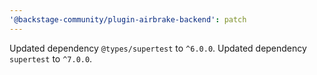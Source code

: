 ```yaml
---
'@backstage-community/plugin-airbrake-backend': patch
---
```


Updated dependency `@types/supertest` to `^6.0.0`.
Updated dependency `supertest` to `^7.0.0`.

